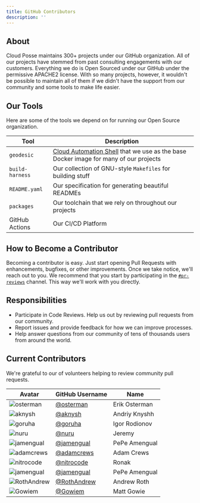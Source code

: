 ```yaml
---
title: GitHub Contributors
description: ''
---
```


## About

Cloud Posse maintains 300+ projects under our GitHub organization. All of our projects have stemmed from past 
consulting engagements with our customers. Everything we do is Open Sourced under our GitHub under the permissive APACHE2 license. With so many projects, however, it wouldn't be possible to maintain all of them if we didn't have the 
support from our community and some tools to make life easier.

## Our Tools

Here are some of the tools we depend on for running our Open Source organization.

| Tool            | Description                                                                                                                    |
| --------------- | ------------------------------------------------------------------------------------------------------------------------------ |
| `geodesic`      | [Cloud Automation Shell](https://github.com/cloudposse/geodesic) that we use as the base Docker image for many of our projects |
| `build-harness` | Our collection of GNU-style `Makefiles` for building stuff                                                                     |
| `README.yaml`   | Our specification for generating beautiful READMEs                                                                             |
| `packages`      | Our toolchain that we rely on throughout our projects                                                                         |
| GitHub Actions  | Our CI/CD Platform                                                                                                             |

## How to Become a Contributor

Becoming a contributor is easy. Just start opening Pull Requests with enhancements, bugfixes, or other improvements. 
Once we take notice, we'll reach out to you. We recommend that you start by participating in the 
[`#pr-reviews`](https://slack.cloudposse.com/) channel. This way we'll work with you directly. 

## Responsibilities

* Participate in Code Reviews. Help us out by reviewing pull requests from our community.
* Report issues and provide feedback for how we can improve processes.
* Help answer questions from our community of tens of thousands users from around the world.

## Current Contributors

We're grateful to our of volunteers helping to review community pull requests.

| Avatar                                                                           | GitHub Username                             | Name          |
| -------------------------------------------------------------------------------- | ------------------------------------------- | ------------- |
| ![osterman](https://img.cloudposse.com/75x75/http://github.com/osterman.png)     | [@osterman](https://github.com/osterman)    | Erik Osterman |
| ![aknysh](https://img.cloudposse.com/75x75/http://github.com/aknysh.png)         | [@aknysh](https://github.com/aknysh)        | Andriy Knyshh |
| ![goruha](https://img.cloudposse.com/75x75/http://github.com/goruha.png)         | [@goruha](https://github.com/goruha)        | Igor Rodionov |
| ![nuru](https://img.cloudposse.com/75x75/http://github.com/osterman.png)         | [@nuru](https://github.com/nuru)            | Jeremy        |
| ![jamengual](https://img.cloudposse.com/75x75/http://github.com/jamengual.png)   | [@jamengual](https://github.com/jamengual)  | PePe Amengual |
| ![adamcrews](https://img.cloudposse.com/75x75/http://github.com/adamcrews.png)   | [@adamcrews](https://github.com/jamengual)  | Adam Crews    |
| ![nitrocode](https://img.cloudposse.com/75x75/http://github.com/nitrocode.png)   | [@nitrocode](https://github.com/nitrocode)  | Ronak         |
| ![jamengual](https://img.cloudposse.com/75x75/http://github.com/jamengual.png)   | [@jamengual](https://github.com/jamengual)  | PePe Amengual |
| ![RothAndrew](https://img.cloudposse.com/75x75/http://github.com/RothAndrew.png) | [@RothAndrew](https://github.com/RothAndrew) | Andrew Roth   |
| ![Gowiem](https://img.cloudposse.com/75x75/http://github.com/Gowiem.png)         | [@Gowiem](https://github.com/Gowiem)        | Matt Gowie    |
